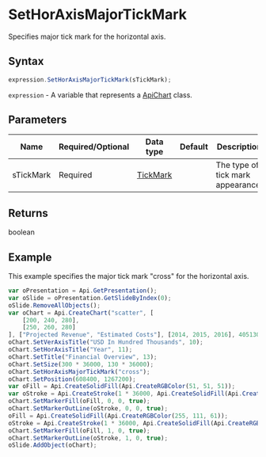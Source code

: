 # SetHorAxisMajorTickMark

Specifies major tick mark for the horizontal axis.

## Syntax

```javascript
expression.SetHorAxisMajorTickMark(sTickMark);
```

`expression` - A variable that represents a [ApiChart](../ApiChart.md) class.

## Parameters

| **Name** | **Required/Optional** | **Data type** | **Default** | **Description** |
| ------------- | ------------- | ------------- | ------------- | ------------- |
| sTickMark | Required | [TickMark](../../Enumeration/TickMark.md) |  | The type of tick mark appearance. |

## Returns

boolean

## Example

This example specifies the major tick mark "cross" for the horizontal axis.

```javascript editor-pptx
var oPresentation = Api.GetPresentation();
var oSlide = oPresentation.GetSlideByIndex(0);
oSlide.RemoveAllObjects();
var oChart = Api.CreateChart("scatter", [
	[200, 240, 280],
	[250, 260, 280]
], ["Projected Revenue", "Estimated Costs"], [2014, 2015, 2016], 4051300, 2347595, 24);
oChart.SetVerAxisTitle("USD In Hundred Thousands", 10);
oChart.SetHorAxisTitle("Year", 11);
oChart.SetTitle("Financial Overview", 13);
oChart.SetSize(300 * 36000, 130 * 36000);
oChart.SetHorAxisMajorTickMark("cross");
oChart.SetPosition(608400, 1267200);
var oFill = Api.CreateSolidFill(Api.CreateRGBColor(51, 51, 51));
var oStroke = Api.CreateStroke(1 * 36000, Api.CreateSolidFill(Api.CreateRGBColor(51, 51, 51)));
oChart.SetMarkerFill(oFill, 0, 0, true);
oChart.SetMarkerOutLine(oStroke, 0, 0, true);
oFill = Api.CreateSolidFill(Api.CreateRGBColor(255, 111, 61));
oStroke = Api.CreateStroke(1 * 36000, Api.CreateSolidFill(Api.CreateRGBColor(255, 111, 61)));
oChart.SetMarkerFill(oFill, 1, 0, true);
oChart.SetMarkerOutLine(oStroke, 1, 0, true);
oSlide.AddObject(oChart);
```
